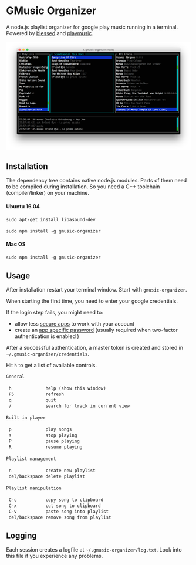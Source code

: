 # GMusic Organizer

A node.js playlist organizer for google play music running in a terminal. Powered by [blessed](https://github.com/chjj/blessed) and [playmusic](https://github.com/jamon/playmusic).

![Screenshot](screenshot.png)

## Installation

The dependency tree contains native node.js modules. Parts of them need to be compiled during installation. So you need a C++ toolchain (compiler/linker) on your machine.

#### Ubuntu 16.04

`sudo apt-get install libasound-dev`

`sudo npm install -g gmusic-organizer`

#### Mac OS

`sudo npm install -g gmusic-organizer`

## Usage

After installation restart your terminal window. Start with `gmusic-organizer`.

When starting the first time, you need to enter your google credentials.

If the login step fails, you might need to:
- allow less [secure apps](https://support.google.com/accounts/answer/6010255?hl=en)  to work with your account
- create an [app specific password](https://support.google.com/accounts/answer/185833?hl=en) (usually required when two-factor authentication is enabled
) 

After a successful authentication, a master token is created and stored in `~/.gmusic-organizer/credentials`.

Hit `h` to get a list of available controls.

```
General

 h             help (show this window) 
 F5            refresh
 q             quit
 /             search for track in current view

Built in player

 p             play songs 
 s             stop playing 
 P             pause playing 
 R             resume playing

Playlist management
 
 n             create new playlist 
 del/backspace delete playlist

Playlist manipulation
 
 C-c           copy song to clipboard 
 C-x           cut song to clipboard 
 C-v           paste song into playlist
 del/backspace remove song from playlist
```

## Logging

Each session creates a logfile at `~/.gmusic-organizer/log.txt`. Look into this file if you experience any problems.